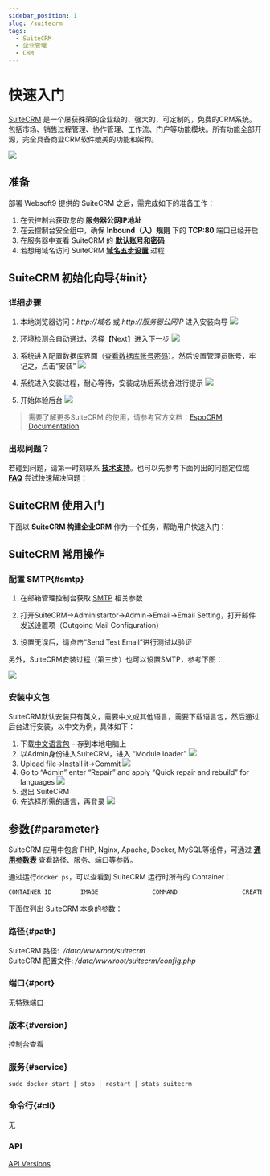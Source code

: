 ```yaml
---
sidebar_position: 1
slug: /suitecrm
tags:
  - SuiteCRM
  - 企业管理
  - CRM
---
```


# 快速入门

[SuiteCRM](https://suitecrm.com/) 是一个屡获殊荣的企业级的、强大的、可定制的，免费的CRM系统。包括市场、销售过程管理、协作管理、工作流、门户等功能模块。所有功能全部开源，完全具备商业CRM软件媲美的功能和架构。

![](http://libs.websoft9.com/Websoft9/DocsPicture/zh/suitecrm/suitecrm-ui.png)

## 准备

部署 Websoft9 提供的 SuiteCRM 之后，需完成如下的准备工作：

1. 在云控制台获取您的 **服务器公网IP地址** 
2. 在云控制台安全组中，确保 **Inbound（入）规则** 下的 **TCP:80** 端口已经开启
3. 在服务器中查看 SuiteCRM 的 **[默认账号和密码](./user/credentials)**  
4. 若想用域名访问  SuiteCRM **[域名五步设置](./administrator/domain_step)** 过程


## SuiteCRM 初始化向导{#init}

### 详细步骤

1. 本地浏览器访问：*http://域名* 或 *http://服务器公网IP* 进入安装向导
   ![](http://libs.websoft9.com/Websoft9/DocsPicture/zh/suitecrm/suitecrm-accept-websoft9.png)

2. 环境检测会自动通过，选择【Next】进入下一步
   ![](http://libs.websoft9.com/Websoft9/DocsPicture/zh/suitecrm/suitecrm-check-websoft9.png)

3. 系统进入配置数据库界面（[查看数据库账号密码](./user/credentials)）。然后设置管理员账号，牢记之，点击“安装”
   ![](http://libs.websoft9.com/Websoft9/DocsPicture/zh/suitecrm/suitecrm-dbconf-websoft9.png)

4. 系统进入安装过程，耐心等待，安装成功后系统会进行提示
   ![](http://libs.websoft9.com/Websoft9/DocsPicture/zh/suitecrm/suitecrm-login-websoft9.png)

5. 开始体验后台
   ![](http://libs.websoft9.com/Websoft9/DocsPicture/zh/suitecrm/suitecrm-backend-websoft9.png)

> 需要了解更多SuiteCRM 的使用，请参考官方文档：[EspoCRM Documentation](https://suitecrm.com/wiki/index.php/Main_Page)


### 出现问题？

若碰到问题，请第一时刻联系 **[技术支持](./helpdesk)**。也可以先参考下面列出的问题定位或  **[FAQ](./faq#setup)** 尝试快速解决问题：


## SuiteCRM 使用入门

下面以 **SuiteCRM 构建企业CRM** 作为一个任务，帮助用户快速入门：


## SuiteCRM 常用操作

### 配置 SMTP{#smtp}

1. 在邮箱管理控制台获取 [SMTP](./automation/smtp) 相关参数
   
2. 打开SuiteCRM->Administartor->Admin->Email->Email Setting，打开邮件发送设置项（Outgoing Mail Configuration）

3. 设置无误后，请点击“Send Test Email”进行测试以验证

另外，SuiteCRM安装过程（第三步）也可以设置SMTP，参考下图：

![](http://libs.websoft9.com/Websoft9/DocsPicture/zh/suitecrm/suitecrm-smtp-websoft9.png)

### 安装中文包

SuiteCRM默认安装只有英文，需要中文或其他语言，需要下载语言包，然后通过后台进行安装，以中文为例，具体如下：

1.  下载[中文语言包](https://crowdin.com/project/suitecrmtranslations/zh-CN) – 存到本地电脑上
2.  以Admin身份进入SuiteCRM，进入 “Module loader”
    ![](http://libs.websoft9.com/Websoft9/DocsPicture/zh/suitecrm/suitecrm-lmodule-websoft9.png)
3.  Upload file->Install it->Commit
    ![](http://libs.websoft9.com/Websoft9/DocsPicture/zh/suitecrm/suitecrm-linstall-websoft9.png)
4.  Go to “Admin” enter “Repair” and apply “Quick repair and rebuild” for languages
    ![](http://libs.websoft9.com/Websoft9/DocsPicture/zh/suitecrm/suitecrm-repair-websoft9.png)
5.  退出 SuiteCRM
6.  先选择所需的语言，再登录
    ![](http://libs.websoft9.com/Websoft9/DocsPicture/zh/suitecrm/suitecrm-logincn-websoft9.png)


## 参数{#parameter}

SuiteCRM 应用中包含 PHP, Nginx, Apache, Docker, MySQL等组件，可通过 **[通用参数表](./setup/parameter)** 查看路径、服务、端口等参数。

通过运行`docker ps`，可以查看到 SuiteCRM 运行时所有的 Container：

```bash
CONTAINER ID        IMAGE               COMMAND                  CREATED             STATUS              PORTS                                NAMES
```


下面仅列出 SuiteCRM 本身的参数：

### 路径{#path}

SuiteCRM 路径:  */data/wwwroot/suitecrm*  
SuiteCRM 配置文件: */data/wwwroot/suitecrm/config.php*

### 端口{#port}

无特殊端口

### 版本{#version}

控制台查看

### 服务{#service}

```shell
sudo docker start | stop | restart | stats suitecrm
```

### 命令行{#cli}

无

### API

[API Versions](https://docs.suitecrm.com/developer/api/)

